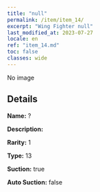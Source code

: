 ```yaml
---
title: "null"
permalink: /item/item_14/
excerpt: "Wing Fighter null"
last_modified_at: 2023-07-27
locale: en
ref: "item_14.md"
toc: false
classes: wide
---
```



 No image



## Details

 **Name:** ? 

 **Description:** 

 **Rarity:** 1 

 **Type:** 13 

 **Suction:** true 

 **Auto Suction:** false 


